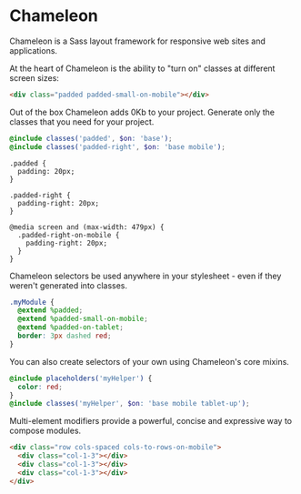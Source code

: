 # Chameleon

Chameleon is a Sass layout framework for responsive web sites and applications.

At the heart of Chameleon is the ability to "turn on" classes at different screen sizes:

```html
<div class="padded padded-small-on-mobile"></div>
```

Out of the box Chameleon adds 0Kb to your project. Generate only the classes that you need for your project.

```scss
@include classes('padded', $on: 'base');
@include classes('padded-right', $on: 'base mobile');
```

```
.padded {
  padding: 20px;
}

.padded-right {
  padding-right: 20px;
}

@media screen and (max-width: 479px) {
  .padded-right-on-mobile {
    padding-right: 20px;
  }
}
```

Chameleon selectors be used anywhere in your stylesheet  - even if they weren't generated into classes.

```scss
.myModule {
  @extend %padded;
  @extend %padded-small-on-mobile;
  @extend %padded-on-tablet;
  border: 3px dashed red;
}
```

You can also create selectors of your own using Chameleon's core mixins.

```scss
@include placeholders('myHelper') {
  color: red;
}
@include classes('myHelper', $on: 'base mobile tablet-up');
```

Multi-element modifiers provide a powerful, concise and expressive way to compose modules.

```html
<div class="row cols-spaced cols-to-rows-on-mobile">
  <div class="col-1-3"></div>
  <div class="col-1-3"></div>
  <div class="col-1-3"></div>
</div>
```
